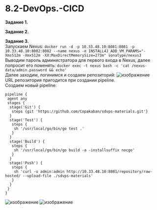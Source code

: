 # 8.2-DevOps.-CICD
**Задание 1.**  

**Задание 2.**  

**Задание 3.**  
Запускаем Nexus: `docker run -d -p 10.33.48.10:8081:8081 -p 10.33.48.10:8082:8082 --name nexus -e INSTALL4J_ADD_VM_PARAMS="-Xms512m -Xmx512m -XX:MaxDirectMemorySize=273m" sonatype/nexus3`  
Выводим пароль администратора для первого входа в Nexus, далее попросит его поменять: `docker exec -t nexus bash -c 'cat /nexus-data/admin.password && echo'`  
Далее заходим, логинимся и создаем репозиторий:
![изображение](https://user-images.githubusercontent.com/118304300/230870669-1ca8e5bb-4456-4d91-b5db-4bca581511ff.png)  
URL репозитория пригодится при создании pipeline.  
Создаем новый pipeline:  
```
pipeline {
 agent any
 stages {
  stage('Git') {
   steps {git 'https://github.com/Copakaban/sdvps-materials.git'}
  }
  stage('Test') {
   steps {
    sh '/usr/local/go/bin/go test .'
   }
  }
  stage('Build') {
   steps {
    sh '/usr/local/go/bin/go build -a -installsuffix nocgo'
   }
  }
  stage('Push') {
   steps {
    sh 'curl -u admin:admin http://10.33.48.10:8081/repository/raw-hosted/ --upload-file ./sdvps-materials' 
   }
  }
 }
}
```
![изображение](https://user-images.githubusercontent.com/118304300/230872175-2de3cef1-7c9f-4365-8015-862053389b31.png)
![изображение](https://user-images.githubusercontent.com/118304300/230872520-72c03e19-fd9b-4217-a976-ad72038beaa8.png)
